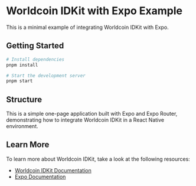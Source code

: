 # Worldcoin IDKit with Expo Example

This is a minimal example of integrating Worldcoin IDKit with Expo.

## Getting Started

```bash
# Install dependencies
pnpm install

# Start the development server
pnpm start
```

## Structure

This is a simple one-page application built with Expo and Expo Router, demonstrating how to integrate Worldcoin IDKit in a React Native environment.

## Learn More

To learn more about Worldcoin IDKit, take a look at the following resources:

-   [Worldcoin IDKit Documentation](https://docs.worldcoin.org/idkit)
-   [Expo Documentation](https://docs.expo.dev/)
